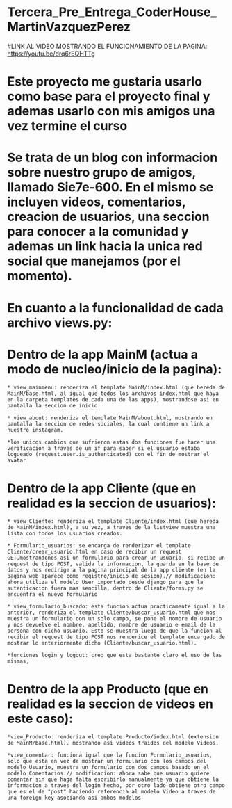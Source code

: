 # Tercera_Pre_Entrega_CoderHouse_MartinVazquezPerez

#LINK AL VIDEO MOSTRANDO EL FUNCIONAMIENTO DE LA PAGINA: https://youtu.be/drq6rEQHTTg

# Este proyecto me gustaria usarlo como base para el proyecto final y ademas usarlo con mis amigos una vez termine el curso

# Se trata de un blog con informacion sobre nuestro grupo de amigos, llamado Sie7e-600. En el mismo se incluyen videos, comentarios, creacion de usuarios, una seccion para conocer a la comunidad y ademas un link hacia la unica red social que manejamos (por el momento).

# En cuanto a la funcionalidad de cada archivo views.py:

# Dentro de la app MainM (actua a modo de nucleo/inicio de la pagina):
    * view_mainmenu: renderiza el template MainM/index.html (que hereda de MainM/base.html, al igual que todos los archivos index.html que haya en la carpeta templates de cada una de las apps), mostrandose asi en pantalla la seccion de inicio.

    * view_about: renderiza el template MainM/about.html, mostrando en pantalla la seccion de redes sociales, la cual contiene un link a nuestro instagram.

    *los unicos cambios que sufrieron estas dos funciones fue hacer una verificacion a traves de un if para saber si el usuario estaba logueado (request.user.is_authenticated) con el fin de mostrar el avatar

# Dentro de la app Cliente (que en realidad es la seccion de usuarios):
    * view_Cliente: renderiza el template Cliente/index.html (que hereda de MainM/index.html), a su vez, a traves de la listview muestra una lista con todos los usuarios creados.

    * Formulario_usuarios: se encarga de renderizar el template Cliente/crear_usuario.html en caso de recibir un request GET,mostrandonos asi un formulario para crear un usuario, si recibe un request de tipo POST, valida la informacion, la guarda en la base de datos y nos redirige a la pagina principal de la app cliente (en la pagina web aparece como registro/inicio de sesion).// modificacion: ahora utiliza el modelo User importado desde django para que la autenticacion fuera mas sencilla, dentro de Cliente/forms.py se encuentra el nuevo formulario

    * view_formulario_buscado: esta funcion actua practicamente igual a la anterior, renderiza el template Cliente/buscar_usuario.html que nos muestra un formulario con un solo campo, se pone el nombre de usuario y nos devuelve el nombre, apellido, nombre de usuario e email de la persona con dicho usuario. Esto se muestra luego de que la funcion al recibir el request de tipo POST nos renderice el template encargado de mostrar lo anteriormente dicho (Cliente/buscar_usuario.html).

    *funciones login y logout: creo que esta bastante claro el uso de las mismas, 

# Dentro de la app Producto (que en realidad es la seccion de videos en este caso):
    *view_Producto: renderiza el template Producto/index.html (extension de MainM/base.html), mostrando asi videos traidos del modelo Videos.
    
    *view_comentar: funciona igual que la funcion Formulario_usuarios, solo que esta en vez de mostrar un formulario con los campos del modelo Usuario, muestra un formulario con dos campos basado en el modelo Comentarios.// modificacion: ahora sabe que usuario quiere comentar sin que haga falta escribirlo manualmente ya que obtiene la informacion a traves del login hecho, por otro lado obtiene otro campo que es el de "post" haciendo referencia al modelo Video a traves de una foreign key asociando asi ambos modelos 


